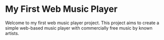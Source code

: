# My First Web Music Player

Welcome to my first web music player project. This project aims to create a simple web-based music player with commercially free music by known artists.